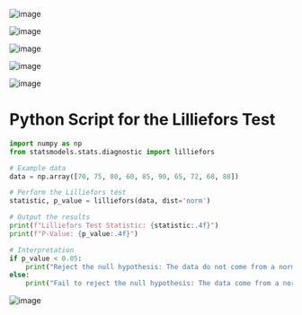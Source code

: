 ![image](https://github.com/user-attachments/assets/3a9d8e41-1669-4693-ac0f-92935f8869f9)

![image](https://github.com/user-attachments/assets/7fdbf22c-c8fe-4dd3-9f2e-e376a6f511a0)

![image](https://github.com/user-attachments/assets/dd98d07c-fa26-4027-962e-e0655cf171ec)

![image](https://github.com/user-attachments/assets/44092a02-c7ab-4f5a-8654-d41b940f1562)

![image](https://github.com/user-attachments/assets/15d9f2e7-aeba-4682-a9fc-962a4f625d86)

# Python Script for the Lilliefors Test

```python
import numpy as np
from statsmodels.stats.diagnostic import lilliefors

# Example data
data = np.array([70, 75, 80, 60, 85, 90, 65, 72, 68, 88])

# Perform the Lilliefors test
statistic, p_value = lilliefors(data, dist='norm')

# Output the results
print(f"Lilliefors Test Statistic: {statistic:.4f}")
print(f"P-Value: {p_value:.4f}")

# Interpretation
if p_value < 0.05:
    print("Reject the null hypothesis: The data do not come from a normally distributed population.")
else:
    print("Fail to reject the null hypothesis: The data come from a normally distributed population.")

```
![image](https://github.com/user-attachments/assets/58adb33f-1d8e-4abb-b316-af674d0e65b0)
